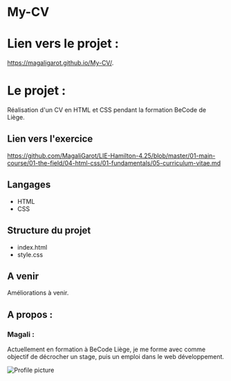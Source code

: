 # My-CV

# Lien vers le projet :
https://magaligarot.github.io/My-CV/. 

# Le projet :

Réalisation d'un CV en HTML et CSS pendant la formation BeCode de Liège.

## Lien vers l'exercice
https://github.com/MagaliGarot/LIE-Hamilton-4.25/blob/master/01-main-course/01-the-field/04-html-css/01-fundamentals/05-curriculum-vitae.md


## Langages 
* HTML
* CSS

## Structure du projet

* index.html
* style.css

## A venir

Améliorations à venir.

## A propos :

### Magali :

Actuellement en formation à BeCode Liège, je me forme avec comme objectif de décrocher un stage, puis un emploi dans le web développement. 

![Profile picture](https://media-exp1.licdn.com/dms/image/C5603AQH6_wRw1oo1_Q/profile-displayphoto-shrink_200_200/0?e=1606953600&v=beta&t=04SQggIj5A72JBIIWZay0bDyJC1Dqyd3djPWDxRS7SY)
